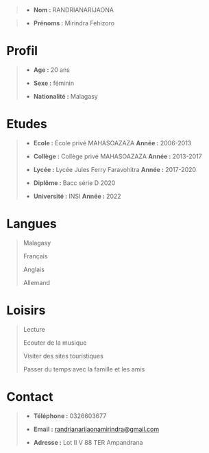 >* **Nom :** RANDRIANARIJAONA

>* **Prénoms :** Mirindra Fehizoro


# Profil
 

>* **Age :** 20 ans 
>
>* **Sexe :** féminin
>
>* **Nationalité :** Malagasy


# Etudes


>* **Ecole :** Ecole privé MAHASOAZAZA  **Année :** 2006-2013
>
>* **Collège :** Collège privé MAHASOAZAZA **Année :** 2013-2017
>
>* **Lycée :** Lycée Jules Ferry Faravohitra **Année :** 2017-2020
>
>* **Diplôme :** Bacc série D 2020
>
>* **Université :** INSI **Année :** 2022


# Langues


> Malagasy
> 
> Français
>
> Anglais
>
> Allemand


# Loisirs


> Lecture
>
> Ecouter de la musique
>
> Visiter des sites touristiques
>
>Passer du temps avec la famille et les amis


# Contact

>- **Téléphone :** 0326603677
>
>- **Email :** <randrianarijaonamirindra@gmail.com>
>
>- **Adresse :** Lot II V 88 TER Ampandrana